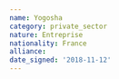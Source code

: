 ```yaml
---
name: Yogosha
category: private_sector
nature: Entreprise
nationality: France
alliance: 
date_signed: '2018-11-12'
---
```

    